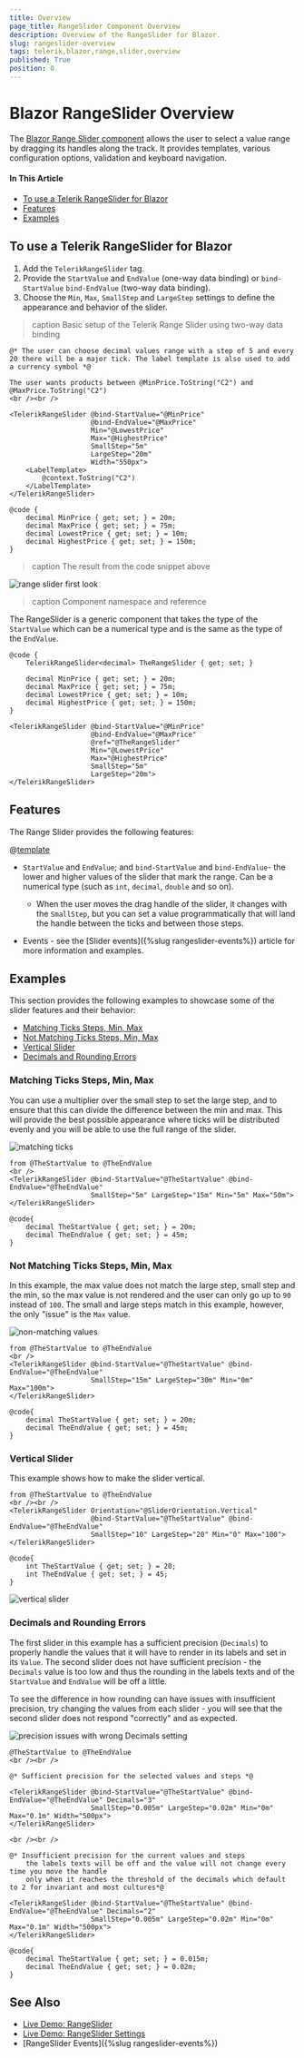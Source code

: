 ```yaml
---
title: Overview
page_title: RangeSlider Component Overview
description: Overview of the RangeSlider for Blazor.
slug: rangeslider-overview
tags: telerik,blazor,range,slider,overview
published: True
position: 0
---
```


# Blazor RangeSlider Overview

The <a href="https://www.telerik.com/blazor-ui/rangeslider" target="_blank">Blazor Range Slider component</a> allows the user to select a value range by dragging its handles along the track. It provides templates, various configuration options, validation and keyboard navigation.

#### In This Article

* [To use a Telerik RangeSlider for Blazor](#to-use-a-telerik-rangeslider-for-blazor)
* [Features](#features)
* [Examples](#examples)

## To use a Telerik RangeSlider for Blazor

1. Add the `TelerikRangeSlider` tag.
1. Provide the `StartValue` and `EndValue` (one-way data binding) or `bind-StartValue` `bind-EndValue` (two-way data binding).
1. Choose the `Min`, `Max`, `SmallStep` and `LargeStep` settings to define the appearance and behavior of the slider.


>caption Basic setup of the Telerik Range Slider using two-way data binding

````CSHTML
@* The user can choose decimal values range with a step of 5 and every 20 there will be a major tick. The label template is also used to add a currency symbol *@

The user wants products between @MinPrice.ToString("C2") and @MaxPrice.ToString("C2")
<br /><br />

<TelerikRangeSlider @bind-StartValue="@MinPrice"
                    @bind-EndValue="@MaxPrice"
                    Min="@LowestPrice"
                    Max="@HighestPrice"
                    SmallStep="5m"
                    LargeStep="20m"
                    Width="550px">
    <LabelTemplate>
        @context.ToString("C2")
    </LabelTemplate>
</TelerikRangeSlider>

@code {
    decimal MinPrice { get; set; } = 20m;
    decimal MaxPrice { get; set; } = 75m;
    decimal LowestPrice { get; set; } = 10m;
    decimal HighestPrice { get; set; } = 150m;
}
````

>caption The result from the code snippet above

![range slider first look](images/range-slider-first-look.png)


>caption Component namespace and reference

The RangeSlider is a generic component that takes the type of the `StartValue` which can be a numerical type and is the same as the type of the `EndValue`.

````CSHTML
@code {
    TelerikRangeSlider<decimal> TheRangeSlider { get; set; }

    decimal MinPrice { get; set; } = 20m;
    decimal MaxPrice { get; set; } = 75m;
    decimal LowestPrice { get; set; } = 10m;
    decimal HighestPrice { get; set; } = 150m;
}

<TelerikRangeSlider @bind-StartValue="@MinPrice"
                    @bind-EndValue="@MaxPrice"
                    @ref="@TheRangeSlider"
                    Min="@LowestPrice"
                    Max="@HighestPrice"
                    SmallStep="5m"
                    LargeStep="20m">
</TelerikRangeSlider>
````


## Features

The Range Slider provides the following features:

@[template](/_contentTemplates/slider/common.md#base-slider-features)


* `StartValue` and `EndValue`; and `bind-StartValue` and `bind-EndValue`- the lower and higher values of the slider that mark the range. Can be a numerical type (such as `int`, `decimal`, `double` and so on). 
    
    * When the user moves the drag handle of the slider, it changes with the `SmallStep`, but you can set a value programmatically that will land the handle between the ticks and between those steps.

* Events - see the [Slider events]({%slug rangeslider-events%}) article for more information and examples.

## Examples

This section provides the following examples to showcase some of the slider features and their behavior:

* [Matching Ticks Steps, Min, Max](#matching-ticks-steps-min-max)
* [Not Matching Ticks Steps, Min, Max](#not-matching-ticks-steps-min-max)
* [Vertical Slider](#vertical-slider)
* [Decimals and Rounding Errors](#decimals-and-rounding-errors)

### Matching Ticks Steps, Min, Max

You can use a multiplier over the small step to set the large step, and to ensure that this can divide the difference between the min and max. This will provide the best possible appearance where ticks will be distributed evenly and you will be able to use the full range of the slider.

![matching ticks](images/rangeslider-matching-ticks.png)

````CSHTML
from @TheStartValue to @TheEndValue
<br />
<TelerikRangeSlider @bind-StartValue="@TheStartValue" @bind-EndValue="@TheEndValue"
                    SmallStep="5m" LargeStep="15m" Min="5m" Max="50m">
</TelerikRangeSlider>

@code{
    decimal TheStartValue { get; set; } = 20m;
    decimal TheEndValue { get; set; } = 45m;
}
````

### Not Matching Ticks Steps, Min, Max

In this example, the max value does not match the large step, small step and the min, so the max value is not rendered and the user can only go up to `90` instead of `100`. The small and large steps match in this example, however, the only "issue" is the `Max` value.

![non-matching values](images/rangeslider-non-matching-ticks.png)

````CSHTML
from @TheStartValue to @TheEndValue
<br />
<TelerikRangeSlider @bind-StartValue="@TheStartValue" @bind-EndValue="@TheEndValue"
                    SmallStep="15m" LargeStep="30m" Min="0m" Max="100m">
</TelerikRangeSlider>

@code{
    decimal TheStartValue { get; set; } = 20m;
    decimal TheEndValue { get; set; } = 45m;
}
````

### Vertical Slider

This example shows how to make the slider vertical.

````CSHTML
from @TheStartValue to @TheEndValue
<br /><br />
<TelerikRangeSlider Orientation="@SliderOrientation.Vertical"
                    @bind-StartValue="@TheStartValue" @bind-EndValue="@TheEndValue"
                    SmallStep="10" LargeStep="20" Min="0" Max="100">
</TelerikRangeSlider>

@code{
    int TheStartValue { get; set; } = 20;
    int TheEndValue { get; set; } = 45;
}
````


![vertical slider](images/vertical-range-slider.png)


### Decimals and Rounding Errors

The first slider in this example has a sufficient precision (`Decimals`) to properly handle the values that it will have to render in its labels and set in its `Value`. The second slider does not have sufficient precision - the `Decimals` value is too low and thus the rounding in the labels texts and of the `StartValue` and `EndValue` will be off a little.

To see the difference in how rounding can have issues with insufficient precision, try changing the values from each slider - you will see that the second slider does not respond "correctly" and as expected.

![precision issues with wrong Decimals setting](images/rangeslider-precision-issue.gif)

````CSHTML
@TheStartValue to @TheEndValue
<br /><br />

@* Sufficient precision for the selected values and steps *@

<TelerikRangeSlider @bind-StartValue="@TheStartValue" @bind-EndValue="@TheEndValue" Decimals="3"
                    SmallStep="0.005m" LargeStep="0.02m" Min="0m" Max="0.1m" Width="500px">
</TelerikRangeSlider>

<br /><br />

@* Insufficient precision for the current values and steps
    the labels texts will be off and the value will not change every time you move the handle
    only when it reaches the threshold of the decimals which default to 2 for invariant and most cultures*@

<TelerikRangeSlider @bind-StartValue="@TheStartValue" @bind-EndValue="@TheEndValue" Decimals="2"
                    SmallStep="0.005m" LargeStep="0.02m" Min="0m" Max="0.1m" Width="500px">
</TelerikRangeSlider>

@code{
    decimal TheStartValue { get; set; } = 0.015m;
    decimal TheEndValue { get; set; } = 0.02m;
}
````



## See Also

* [Live Demo: RangeSlider](https://demos.telerik.com/blazor-ui/rangeslider/overview)
* [Live Demo: RangeSlider Settings](https://demos.telerik.com/blazor-ui/rangeslider/customization)
* [RangeSlider Events]({%slug rangeslider-events%})

